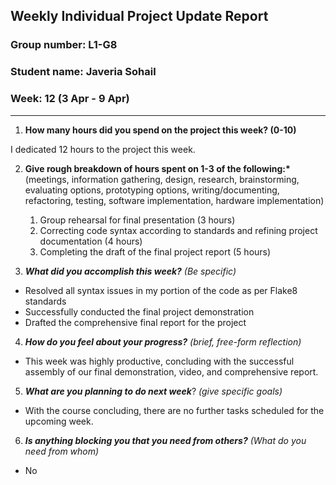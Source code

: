 ## Weekly Individual Project Update Report

### Group number: L1-G8

### Student name: Javeria Sohail

### Week: 12 (3 Apr - 9 Apr)

---

1. **How many hours did you spend on the project this week? (0-10)**

 I dedicated 12 hours to the project this week.

2. **Give rough breakdown of hours spent on 1-3 of the following:\***
   (meetings, information gathering, design, research, brainstorming, evaluating options, prototyping options, writing/documenting, refactoring, testing, software implementation, hardware implementation)

   1. Group rehearsal for final presentation (3 hours)
   2. Correcting code syntax according to standards and refining project documentation (4 hours)
   3. Completing the draft of the final project report (5 hours)

3. **_What did you accomplish this week?_** _(Be specific)_

- Resolved all syntax issues in my portion of the code as per Flake8 standards
- Successfully conducted the final project demonstration
- Drafted the comprehensive final report for the project

4. **_How do you feel about your progress?_** _(brief, free-form reflection)_

- This week was highly productive, concluding with the successful assembly of our final demonstration, video, and comprehensive report.

5. **_What are you planning to do next week_**? _(give specific goals)_

- With the course concluding, there are no further tasks scheduled for the upcoming week.

6. **_Is anything blocking you that you need from others?_** _(What do you need from whom)_

- No
